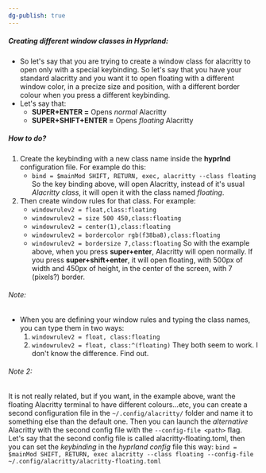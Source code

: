 ```yaml
---
dg-publish: true
---
```

##### Creating different window classes in Hyprland:
- So let's say that you are trying to create a window class for alacritty to open only with a special keybinding. So let's say that you have your standard alacritty and you want it to open floating with a different window color, in a precize size and position, with a different border colour when you press a different keybinding.
- Let's say that: 
	- **SUPER+ENTER =** Opens *normal* Alacritty
	- **SUPER+SHIFT+ENTER =** Opens *floating* Alacritty
##### How to do?
1. Create the keybinding with a new class name inside the **hyprlnd** configuration file. For example do this:
	- `bind = $mainMod SHIFT, RETURN, exec, alacritty --class floating`
	So the key binding above, will open Alacritty, instead of it's usual *Alacritty class*, it will open it with the class named *floating*.
2. Then create window rules for that class. For example:
	- `windowrulev2 = float,class:floating`
	- `windowrulev2 = size 500 450,class:floating`
	- `windowrulev2 = center(1),class:floating`
	- `windowrulev2 = bordercolor rgb(f38ba8),class:floating`
	- `windowrulev2 = bordersize 7,class:floating`
	So with the example above, when you press **super+enter**, Alacritty will open normally. If you press **super+shift+enter**, it will open floating, with 500px of width and 450px of height, in the center of the screen, with 7 (pixels?) border.
###### Note:
- When you are defining your window rules and typing the class names, you can type them in two ways:
	1. `windowrulev2 = float, class:floating`
	2. `windowrulev2 = float, class:^(floating)`
	They both seem to work. I don't know the difference. Find out.
###### Note 2:
It is not really related, but if you want, in the example above, want the floating Alacritty terminal to have different colours...etc, you can create a second configuration file in the `~/.config/alacritty/` folder and name it to something else than the default one. Then you can launch the *alternative* Alacritty with the second config file with the `--config-file <path>` flag. Let's say that the second config file is called alacritty-floating.toml, then you can set the *keybinding* in the *hyprland config* file this way:
	`bind = $mainMod SHIFT, RETURN, exec alacritty --class floating --config-file ~/.config/alacritty/alacritty-floating.toml`
